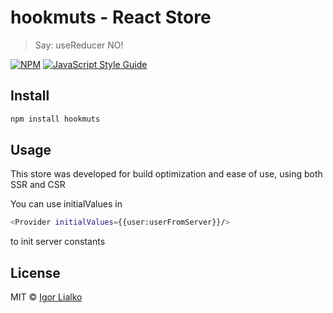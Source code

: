 # hookmuts - React Store

> Say: useReducer NO!

[![NPM](https://img.shields.io/npm/v/hookstore.svg)](https://www.npmjs.com/package/hookstore) [![JavaScript Style Guide](https://img.shields.io/badge/code_style-standard-brightgreen.svg)](https://standardjs.com)

## Install

```bash
npm install hookmuts
```

## Usage

This store was developed for build optimization and ease of use, using both SSR and CSR

You can use initialValues in

```bash
<Provider initialValues={{user:userFromServer}}/>
```

to init server constants

## License

MIT © [Igor Lialko](https://github.com/Igorlialko)
